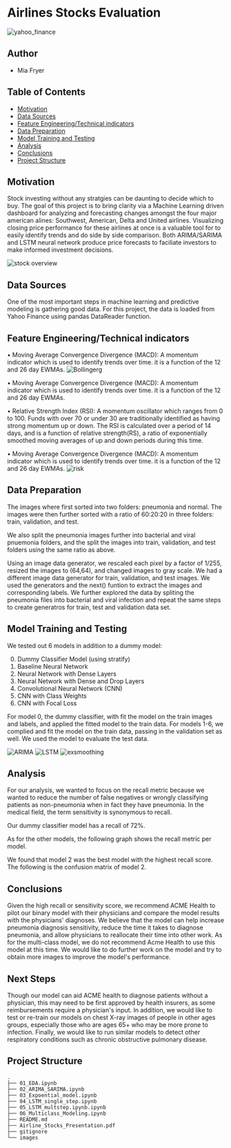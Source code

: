 # Airlines Stocks Evaluation 

![yahoo_finance](/images/yahoo_log.png)

## Author
* Mia Fryer

## Table of Contents
* [Motivation](#Motivation)
* [Data Sources](#Data_Sources)
* [Feature Engineering/Technical indicators](#Feature_Engineering_Technical_indicators)
* [Data Preparation](#data-preparation)
* [Model Training and Testing](#model-training-and-testing)
* [Analysis](#analysis)
* [Conclusions](#conclusions)
* [Project Structure](#project-structure)

## Motivation
Stock investing without any stratgies can be daunting to decide which to buy. The goal of this project is to bring clarity via a Machine Learning driven dashboard for analyzing and forecasting changes amongst the four major american alines: Southwest, American, Delta and United airlines. Visualizing closing price performance for these airlines at once is a valuable tool for to easily identify trends and do side by side comparison.  Both ARIMA/SARIMA and LSTM neural network produce price forecasts to faciliate investors to make informed investment decisions.

![stock overview](./images/overview.png)


## Data Sources
One of the most important steps in machine learning and predictive modeling is gathering good data. For this project, the data is loaded from Yahoo Finance using pandas DataReader function.

## Feature Engineering/Technical indicators

• Moving Average Convergence Divergence (MACD): A momentum indicator which is used to identify trends over time. it is a function of the 12 and 26 day EWMAs.
![Bollingerg](./images/Bollingerg.png)

• Moving Average Convergence Divergence (MACD): A momentum indicator which is used to identify trends over time. it is a function of the 12 and 26 day EWMAs.

• Relative Strength Index (RSI): A momentum oscillator which ranges from 0 to 100. Funds with over 70 or under 30 are traditionally identified as having strong momentum up or down. The RSI is calculated over a period of 14 days, and is a function of relative strength(RS), a ratio of exponentially smoothed moving averages of up and down periods during this time.

• Moving Average Convergence Divergence (MACD): A momentum indicator which is used to identify trends over time. it is a function of the 12 and 26 day EWMAs.
![risk](./images/risk.png)

## Data Preparation
The images where first sorted into two folders: pneumonia and normal. The images were then further sorted with a ratio of 60:20:20 in three folders: train, validation, and test. 

We also split the pneumonia images further into bacterial and viral pnuemonia folders, and the split the images into train, validation, and test folders using the same ratio as above.

Using an image data generator, we rescaled each pixel by a factor of 1/255, resized the images to (64,64), and changed images to gray scale. We had a different image data generator for train, validation, and test images. We used the generators and the next() funtion to extract the images and corresponding labels. We further explored the data by spliting the pneumonia files into bacterial and viral infection and repeat the same steps to create generatros for train, test and validation data set. 

## Model Training and Testing
We tested out 6 models in addition to a dummy model:

<ol start="0">
  <li> Dummy Classifier Model (using stratify)</li>
  <li>Baseline Neural Network</li>
  <li>Neural Network with Dense Layers</li>
  <li>Neural Network with Dense and Drop Layers</li>
  <li>Convolutional Neural Network (CNN)</li>
  <li>CNN with Class Weights</li>
  <li>CNN with Focal Loss</li>
</ol>

For model 0, the dummy classifier, with fit the model on the train images and labels, and applied the fitted model to the train data. For models 1-6, we complied and fit the model on the train data, passing in the validation set as well. We used the model to evaluate the test data.

![ARIMA](./images/ARIMA.png)
![LSTM](./images/LSTM.png)
![exsmoothing](./images/exsmoothing.png)

## Analysis
For our analysis, we wanted to focus on the recall metric because we wanted to reduce the number of false negatives or wrongly classifying patients as non-pneumonia when in fact they have pneumonia. In the medical field, the term sensitivity is synonymous to recall.

Our dummy classifier model has a recall of 72%.

As for the other models, the following graph shows the recall metric per model.

We found that model 2 was the best model with the highest recall score. The following is the confusion matrix of model 2.




## Conclusions
Given the high recall or sensitivity score, we recommend ACME Health to pilot our binary model with their physicians and compare the model results with the physicians' diagnoses. We believe that the model can help increase pneumonia diagnosis sensitivity, reduce the time it takes to diagnose pneumonia, and allow physicians to reallocate their time into other work. As for the multi-class model, we do not recommend Acme Health to use this model at this time. We would like to do further work on the model and try to obtain more images to improve the model's performance.

## Next Steps
Though our model can aid ACME health to diagnose patients without a physician, this may need to be first approved by health insurers, as some reimbursements require a physician's input. In addition, we would like to test or re-train our models on chest X-ray images of people in other ages groups, especially those who are ages 65+ who may be more prone to infection. Finally, we would like to run similar models to detect other respiratory conditions such as chronic obstructive pulmonary disease.

## Project Structure
```
.
├── 01_EDA.ipynb
├── 02_ARIMA_SARIMA.ipynb 
├── 03_Expoential_model.ipynb  
├── 04_LSTM_single_step.ipynb
├── 05_LSTM_multstep.ipynb.ipynb
├── 06_Multiclass_Modeling.ipynb
├── README.md
├── Airline_Stocks_Presentation.pdf
├── gitignore
└── images
 
   
```
